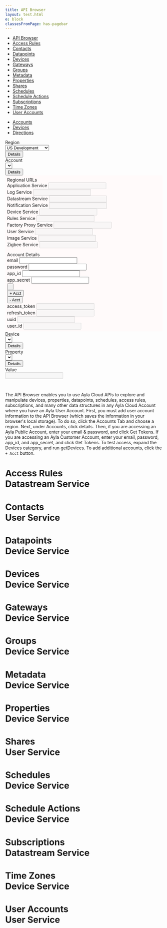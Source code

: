 ```yaml
---
title: API Browser
layout: test.html
e: block
classesFromPage: has-pagebar
---
```


<aside id="pagebar" class="d-xl-block collapse">
  <ul>
    <li><a href="#core-title">API Browser</a></li>
    <li><a href="#access-rules-header">Access Rules</a></li>
    <li><a href="#contacts-header">Contacts</a></li>
    <li><a href="#datapoints-header">Datapoints</a></li>
    <li><a href="#devices-header">Devices</a></li>
    <li><a href="#gateways-header">Gateways</a></li>
    <li><a href="#groups-header">Groups</a></li>
    <li><a href="#metadata-header">Metadata</a></li>
    <li><a href="#properties-header">Properties</a></li>
    <li><a href="#shares-header">Shares</a></li>
    <li><a href="#schedules-header">Schedules</a></li>
    <li><a href="#schedule-actions-header">Schedule Actions</a></li>
    <li><a href="#subscriptions-header">Subscriptions</a></li>
    <li><a href="#time-zones-header">Time Zones</a></li>
    <li><a href="#user-accounts-header">User Accounts</a></li>
  </ul>
</aside>

<ul class="nav nav-tabs" id="myTab" role="tablist">
  <li class="nav-item">
    <a class="nav-link active" id="accounts-tab" data-toggle="tab" href="#accounts-tab-pane" role="tab" aria-controls="accounts-tab-pane" aria-selected="true">Accounts</a>
  </li>
  <li class="nav-item">
    <a class="nav-link" id="devices-tab" data-toggle="tab" href="#devices-tab-pane" role="tab" aria-controls="devices-tab-pane" aria-selected="false">Devices</a>
  </li>
  <li class="nav-item">
    <a class="nav-link" id="directions-tab" data-toggle="tab" href="#directions-tab-pane" role="tab" aria-controls="directions-tab-pane" aria-selected="false">Directions</a>
  </li>
</ul>
<div class="tab-content">
  <div class="panel tab-pane fade show active" id="accounts-tab-pane" role="tabpanel" aria-labelledby="accounts-tab-pane">
    <div class="form-row ">
      <div class="col-12 col-sm-6">
        <div class="form-row">
          <div class="col-12">
            <label>Region</label>
          </div>
        </div>
        <div class="form-row">
          <div class="col mb-2">
            <select class="form-control form-control-sm ayla-regions">
              <option value="cndev">China Development</option>
              <option value="cnfield">China Field</option>
              <option value="eufield">EU Field</option>
              <option value="usdev" selected>US Development</option>
              <option value="usfield">US Field</option>
            </select>
          </div>
          <div class="col-auto">
            <button type="button" class="btn btn-sm btn-info btn-block" data-toggle="collapse" data-target="#ayla-region-urls" aria-expanded="false">Details</button>
          </div>
        </div>
      </div>
      <div class="col-12 col-sm-6">
        <div class="form-row">
          <div class="col-12">
            <label>Account</label>
          </div>
        </div>
        <div class="form-row">
          <div class="col mb-2">
            <select class="form-control form-control-sm ayla-accounts"></select>
          </div>
          <div class="col-auto">
            <button type="button" class="btn btn-sm btn-info btn-block" data-toggle="collapse" data-target="#ayla-account-details" aria-expanded="false">Details</button>
          </div>
        </div>
      </div>
    </div>
    <div id="ayla-region-urls" class="collapse" style="padding: 6px; background: snow;">
      <div class="title">Regional URLs</div>
      <div class="form-row">
        <div class="col-12 col-md-6 mb-2">
          <label>Application Service</label>
          <input id="application-service-url" type="text" class="form-control form-control-sm" disabled>
        </div>
        <div class="col-12 col-md-6 mb-2">
          <label>Log Service</label>
          <input id="log-service-url" type="text" class="form-control form-control-sm" disabled>
        </div>
      </div>
      <div class="form-row">
        <div class="col-12 col-md-6 mb-2">
          <label>Datastream Service</label>
          <input id="datastream-service-url" type="text" class="form-control form-control-sm" disabled>
        </div>
        <div class="col-12 col-md-6 mb-2">
          <label>Notification Service</label>
          <input id="notification-service-url" type="text" class="form-control form-control-sm" disabled>
        </div>
      </div>
      <div class="form-row">
        <div class="col-12 col-md-6 mb-2">
          <label>Device Service</label>
          <input id="device-service-url" type="text" class="form-control form-control-sm" disabled>
        </div>
        <div class="col-12 col-md-6 mb-2">
          <label>Rules Service</label>
          <input id="rules-service-url" type="text" class="form-control form-control-sm" disabled>
        </div>
      </div>
      <div class="form-row">
        <div class="col-12 col-md-6 mb-2">
          <label>Factory Proxy Service</label>
          <input id="factory-proxy-service-url" type="text" class="form-control form-control-sm" disabled>
        </div>
        <div class="col-12 col-md-6 mb-2">
          <label>User Service</label>
          <input id="user-service-url" type="text" class="form-control form-control-sm" disabled>
        </div>
      </div>
      <div class="form-row">
        <div class="col-12 col-md-6 mb-2">
          <label>Image Service</label>
          <input id="image-service-url" type="text" class="form-control form-control-sm" disabled>
        </div>
        <div class="col-12 col-md-6 mb-2">
          <label>Zigbee Service</label>
          <input id="zigbee-service-url" type="text" class="form-control form-control-sm" disabled>
        </div>
      </div>
    </div>
    <div id="ayla-account-details" class="collapse" style="padding: 6px; background: snow;">
      <div class="title">Account Details</div>
      <div class="form-row">
        <div class="col-12 col-md-6 col-lg-3 mb-2">
          <label>email</label>
          <input id="ayla-account-email" type="text" class="form-control form-control-sm">
        </div>
        <div class="col-12 col-md-6 col-lg-3 mb-2">
          <label>password</label>
          <input id="ayla-account-password" type="password" class="form-control form-control-sm" autocomplete='new-password'>
        </div>
        <div class="col-12 col-md-6 col-lg-3 mb-2">
          <label>app_id</label>
          <input id="ayla-account-app-id" type="text" class="form-control form-control-sm">
        </div>
        <div class="col-12 col-md-6 col-lg-3 mb-2">
          <label>app_secret</label>
          <input id="ayla-account-app-secret" type="text" class="form-control form-control-sm">
        </div>
      </div>
      <div class="form-row">
        <div class="col-12 col-md-6 col-lg-3 mt-2 mb-2">
          <button id="ayla-account-tokens-btn" type="button" class="btn btn-sm btn-block">&nbsp;</button>
        </div>
        <div class="col-12 col-md-6 col-lg-3">
          <div class="form-row">
            <div class="col-12 col-md-6 mt-2 mb-2">
              <button id="ayla-add-account-btn" type="button" class="btn btn-sm btn-primary btn-block">+ Acct</button>
            </div>
            <div class="col-12 col-md-6 mt-2 mb-2">
              <button id="ayla-remove-account-btn" type="button" class="btn btn-sm btn-danger btn-block">- Acct</button>
            </div>
          </div>
        </div>
      </div>
      <div class="form-row">
        <div class="col-12 col-lg-3 mb-2">
          <label>access_token</label>
          <input id="ayla-account-access-token" type="text" class="form-control form-control-sm" disabled>
        </div>
        <div class="col-12 col-lg-3 mb-2">
          <label>refresh_token</label>
          <input id="ayla-account-refresh-token" type="text" class="form-control form-control-sm" disabled>
        </div>
        <div class="col-12 col-lg-3 mb-2">
          <label>uuid</label>
          <input id="ayla-account-uuid" type="text" class="form-control form-control-sm" disabled>
        </div>
        <div class="col-12 col-lg-3 mb-2">
          <label>user_id</label>
          <input id="ayla-account-user-id" type="text" class="form-control form-control-sm" disabled>
        </div>
      </div>
    </div>
  </div>
  <div class="panel tab-pane fade" id="devices-tab-pane" role="tabpanel" aria-labelledby="devices-tab-pane">
    <div class="form-row ">
      <div class="col-12 col-md-4">
        <div class="form-row">
          <div class="col-12">
            <label>Device</label>
          </div>
        </div>
        <div class="form-row">
          <div class="col mb-2">
            <select id="dt-device-selector" class="form-control form-control-sm"></select>
          </div>
          <div class="col-auto">
            <button type="button" class="btn btn-sm btn-info btn-block" data-toggle="collapse" data-target="#dt-device-details" aria-expanded="false">Details</button>
          </div>
        </div>
      </div>
      <div class="col-12 col-md-4">
        <div class="form-row">
          <div class="col-12">
            <label>Property</label>
          </div>
        </div>
        <div class="form-row">
          <div class="col mb-2">
            <select id="dt-property-selector" class="form-control form-control-sm"></select>
          </div>
          <div class="col-auto">
            <button type="button" class="btn btn-sm btn-info btn-block" data-toggle="collapse" data-target="#dt-property-details" aria-expanded="false">Details</button>
          </div>
        </div>
      </div>
      <div class="col-12 col-sm-4 mb-2">
        <label>Value</label>
        <div class="row no-gutters">
          <div class="col">
            <div id="dt-value-wrapper"><input type="text" class="form-control form-control-sm" disabled></div>
          </div>
          <div class="col-auto ml-2" id="dt-value-button-wrapper" style="display:none;">
            <button id="dt-save-value-btn" type="button" class="btn btn-info btn-sm">Save</button>
          </div>
        </div>
      </div>
    </div>
    <pre id="dt-device-details" class="collapse"></pre>
    <pre id="dt-property-details" class="collapse"></pre>
  </div>
  <div class="tab-pane fade" id="directions-tab-pane" role="tabpanel" aria-labelledby="directions-tab-pane">
    <p>The API Browser enables you to use Ayla Cloud APIs to explore and manipulate devices, properties, datapoints, schedules, access rules, subscriptions, and many other data structures in any Ayla Cloud Account where you have an Ayla User Account. First, you must add user account information to the API Browser (which saves the information in your browser's local storage). To do so, click the Accounts Tab and choose a region. Next, under Accounts, click details. Then, if you are accessing an Ayla Public Account, enter your email & password, and click Get Tokens. If you are accessing an Ayla Customer Account, enter your email, password, app_id, and app_secret, and click Get Tokens. To test access, expand the Devices category, and run getDevices. To add additional accounts, click the <code>+ Acct</code> button.</p>
  </div>
</div>
<h1 id="access-rules-header" class="api-category">
  <div class="api-category" data-toggle="collapse" href="#access-rules-content">
    <div class="row">
      <div class="col-sm"><div class="name">Access Rules</div></div>
      <div class="col-sm-auto"><div class="service">Datastream Service</div></div>
    </div>
  </div>
</h1>
<div class="collapse" id="access-rules-content"></div>
<h1 id="contacts-header" class="api-category">
  <div class="api-category" data-toggle="collapse" href="#contacts-content">
    <div class="row">
      <div class="col-sm"><div class="name">Contacts</div></div>
      <div class="col-sm-auto"><div class="service">User Service</div></div>
    </div>
  </div>
</h1>
<div class="collapse" id="contacts-content"></div>
<h1 id="datapoints-header" class="api-category">
  <div class="api-category" data-toggle="collapse" href="#datapoints-content">
    <div class="row">
      <div class="col-sm"><div class="name">Datapoints</div></div>
      <div class="col-sm-auto"><div class="service">Device Service</div></div>
    </div>
  </div>
</h1>
<div class="collapse" id="datapoints-content"></div>
<h1 id="devices-header" class="api-category">
  <div class="api-category" data-toggle="collapse" href="#devices-content">
    <div class="row">
      <div class="col-sm"><div class="name">Devices</div></div>
      <div class="col-sm-auto"><div class="service">Device Service</div></div>
    </div>
  </div>
</h1>
<div class="collapse" id="devices-content"></div>
<h1 id="gateways-header" class="api-category">
  <div class="api-category" data-toggle="collapse" href="#gateways-content">
    <div class="row">
      <div class="col-sm"><div class="name">Gateways</div></div>
      <div class="col-sm-auto"><div class="service">Device Service</div></div>
    </div>
  </div>
</h1>
<div class="collapse" id="gateways-content"></div>
<h1 id="groups-header" class="api-category">
  <div class="api-category" data-toggle="collapse" href="#groups-content">
    <div class="row">
      <div class="col-sm"><div class="name">Groups</div></div>
      <div class="col-sm-auto"><div class="service">Device Service</div></div>
    </div>
  </div>
</h1>
<div class="collapse" id="groups-content"></div>
<h1 id="metadata-header" class="api-category">
  <div class="api-category" data-toggle="collapse" href="#metadata-content">
    <div class="row">
      <div class="col-sm"><div class="name">Metadata</div></div>
      <div class="col-sm-auto"><div class="service">Device Service</div></div>
    </div>
  </div>
</h1>
<div class="collapse" id="metadata-content"></div>
<h1 id="properties-header" class="api-category">
  <div class="api-category" data-toggle="collapse" href="#properties-content">
    <div class="row">
      <div class="col-sm"><div class="name">Properties</div></div>
      <div class="col-sm-auto"><div class="service">Device Service</div></div>
    </div>
  </div>
</h1>
<div class="collapse" id="properties-content"></div>
<h1 id="shares-header" class="api-category">
  <div class="api-category" data-toggle="collapse" href="#shares-content">
    <div class="row">
      <div class="col-sm"><div class="name">Shares</div></div>
      <div class="col-sm-auto"><div class="service">User Service</div></div>
    </div>
  </div>
</h1>
<div class="collapse" id="shares-content"></div>
<h1 id="schedules-header" class="api-category">
  <div class="api-category" data-toggle="collapse" href="#schedules-content">
    <div class="row">
      <div class="col-sm"><div class="name">Schedules</div></div>
      <div class="col-sm-auto"><div class="service">Device Service</div></div>
    </div>
  </div>
</h1>
<div class="collapse" id="schedules-content"></div>
<h1 id="schedule-actions-header" class="api-category">
  <div class="api-category" data-toggle="collapse" href="#schedule-actions-content">
    <div class="row">
      <div class="col-sm"><div class="name">Schedule Actions</div></div>
      <div class="col-sm-auto"><div class="service">Device Service</div></div>
    </div>
  </div>
</h1>
<div class="collapse" id="schedule-actions-content"></div>
<h1 id="subscriptions-header" class="api-category">
  <div class="api-category" data-toggle="collapse" href="#subscriptions-content">
    <div class="row">
      <div class="col-sm"><div class="name">Subscriptions</div></div>
      <div class="col-sm-auto"><div class="service">Datastream Service</div></div>
    </div>
  </div>
</h1>
<div class="collapse" id="subscriptions-content"></div>
<h1 id="time-zones-header" class="api-category">
  <div class="api-category" data-toggle="collapse" href="#time-zones-content">
    <div class="row">
      <div class="col-sm"><div class="name">Time Zones</div></div>
      <div class="col-sm-auto"><div class="service">Device Service</div></div>
    </div>
  </div>
</h1>
<div class="collapse" id="time-zones-content"></div>
<h1 id="user-accounts-header" class="api-category">
  <div class="api-category" data-toggle="collapse" href="#user-accounts-content">
    <div class="row">
      <div class="col-sm"><div class="name">User Accounts</div></div>
      <div class="col-sm-auto"><div class="service">User Service</div></div>
    </div>
  </div>
</h1>
<div class="collapse" id="user-accounts-content"></div>
